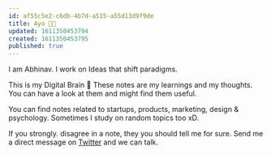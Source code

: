 ```yaml
---
id: af55c5e2-c6db-4b7d-a515-a55d13d9f9de
title: Ayo 👋🏻
updated: 1611350453794
created: 1611350453795
published: true
---
```

I am Abhinav. I work on Ideas that shift paradigms.

This is my Digital Brain 🧠
These notes are my learnings and my thoughts. You can have a look at them and might find them useful. 

You can find notes related to startups, products, marketing, design & psychology. Sometimes I study on random topics too xD.

If you strongly. disagree in a note, they you should tell me for sure. Send me a direct message on [Twitter](twitter.com/abhnvx) and we can talk.
